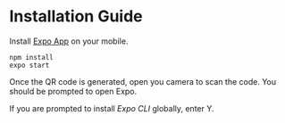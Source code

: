# Installation Guide

Install [Expo App](https://docs.expo.io/get-started/installation/#2-expo-client-app-for-ios-and) on your mobile.

```
npm install
expo start
```

Once the QR code is generated, open you camera to scan the code. You should be prompted to open Expo.

If you are prompted to install *Expo CLI* globally, enter Y.